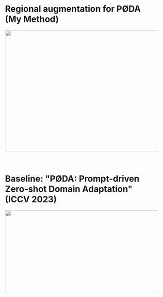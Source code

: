 # Regional augmentation for PØDA (My Method)
<img src="https://github.com/user-attachments/assets/05dc68cd-b858-4a34-b6ab-9f2107b22561" width="780" height="400"/>
</br>
</br>
</br>

# Baseline: "PØDA: Prompt-driven Zero-shot Domain Adaptation" (ICCV 2023)
<img src="https://github.com/user-attachments/assets/bbf26267-466a-4691-a51f-0d87da18b203" width="1200" height="270"/>
